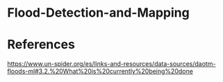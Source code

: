 # Flood-Detection-and-Mapping

# References

https://www.un-spider.org/es/links-and-resources/data-sources/daotm-floods-ml#3.2.%20What%20is%20currently%20being%20done
